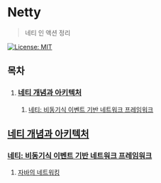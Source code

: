 # Netty

> 네티 인 액션 정리

[![License: MIT](https://img.shields.io/badge/License-MIT-yellow.svg)](https://opensource.org/licenses/MIT)

## 목차

1. ### [네티 개념과 아키텍처](#네티-개념과-아키텍처)

   1. [네티: 비동기식 이벤트 기반 네트워크 프레임워크](#네티:-비동기식-이벤트-기반-네트워크-프레임워크)

## [네티 개념과 아키텍처](./01_NettyConceptsAndArchitecture)

### [네티: 비동기식 이벤트 기반 네트워크 프레임워크](./01_NettyConceptsAndArchitecture/01_AsynchronousAndEventDriven)

1. [자바의 네트워킹](./01_NettyConceptsAndArchitecture/01_AsynchronousAndEventDriven/01_NetworkingInJava.md)